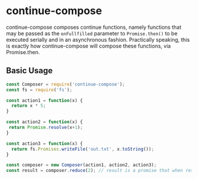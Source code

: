 # continue-compose
continue-compose composes continue functions, namely functions that may be passed as the `onFullfilled` parameter to `Promise.then()` 
to be executed serially and in an asynchronous fashion. Practically speaking, this is exactly how continue-compose will compose these 
functions, via Promise.then. 

## Basic Usage

```javascript
const Composer = require('continue-compose');
const fs = require('fs');

const action1 = function(x) {
  return x * 5;
}

const action2 = function(x) {
 return Promise.resolve(x+1);
}

const action3 = function(x) {
  return fs.Promises.writeFile('out.txt', x.toString());
}

const composer = new Composer(action1, action2, action3);
const result = composer.reduce(2); // result is a promise that when resolved will have written the value 11 to out.txt
```
